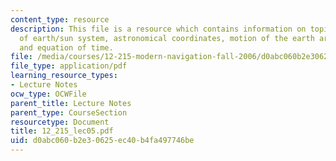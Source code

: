 ```yaml
---
content_type: resource
description: This file is a resource which contains information on topics like geometry
  of earth/sun system, astronomical coordinates, motion of the earth around the sun,
  and equation of time.
file: /media/courses/12-215-modern-navigation-fall-2006/d0abc060b2e30625ec40b4fa497746be_12_215_lec05.pdf
file_type: application/pdf
learning_resource_types:
- Lecture Notes
ocw_type: OCWFile
parent_title: Lecture Notes
parent_type: CourseSection
resourcetype: Document
title: 12_215_lec05.pdf
uid: d0abc060-b2e3-0625-ec40-b4fa497746be
---
```

